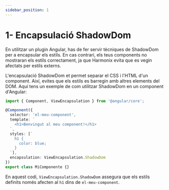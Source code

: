 ```yaml
---
sidebar_position: 1
---
```


# 1- Encapsulació ShadowDom

En utilitzar un plugin Angular, has de fer servir tècniques de ShadowDom per a encapsular els estils. En cas contrari, els teus components no mostraran els estils correctament, ja que Harmonix evita que es vegin afectats per estils externs.

  

L'encapsulació ShadowDom et permet separar el CSS i l'HTML d'un component. Així, evites que els estils es barregin amb altres elements del DOM. Aquí tens un exemple de com utilitzar ShadowDom en un component d'Angular:

  

```typescript
import { Component, ViewEncapsulation } from '@angular/core';

@Component({
  selector: 'el-meu-component',
  template: `
    <h1>Benvingut al meu component!</h1>
  `,
  styles: [`
    h1 {
      color: blue;
    }
  `],
  encapsulation: ViewEncapsulation.ShadowDom
})
export class MiComponente {}
```

  

En aquest codi, `ViewEncapsulation.ShadowDom` assegura que els estils definits només afecten al `h1` dins de `el-meu-component`.

